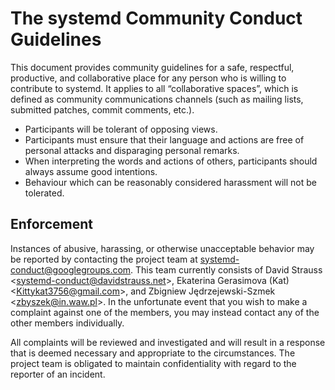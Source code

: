 # The systemd Community Conduct Guidelines

This document provides community guidelines for a safe, respectful, productive, and collaborative place for any person who is willing to contribute to systemd. It applies to all “collaborative spaces”, which is defined as community communications channels (such as mailing lists, submitted patches, commit comments, etc.).

- Participants will be tolerant of opposing views.
- Participants must ensure that their language and actions are free of personal attacks and disparaging personal remarks.
- When interpreting the words and actions of others, participants should always assume good intentions.
- Behaviour which can be reasonably considered harassment will not be tolerated.

## Enforcement

Instances of abusive, harassing, or otherwise unacceptable behavior may be reported by contacting the project team at systemd-conduct@googlegroups.com. This team currently consists of David Strauss <<systemd-conduct@davidstrauss.net>>, Ekaterina Gerasimova (Kat) <<Kittykat3756@gmail.com>>, and Zbigniew Jędrzejewski-Szmek <<zbyszek@in.waw.pl>>. In the unfortunate event that you wish to make a complaint against one of the members, you may instead contact any of the other members individually.

All complaints will be reviewed and investigated and will result in a response that is deemed necessary and appropriate to the circumstances. The project team is obligated to maintain confidentiality with regard to the reporter of an incident.
